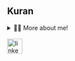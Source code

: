<h2 align="left">Kuran</h2>

<details>
  <summary>👨‍💻 More about me!</summary>

  - 💬 I'm 28 years old and currently living in Brasil. I speak english and I'm also learning russian. I'm currently working as a front-end developer since 2023 using TS, pure HTML/CSS, react and other web stuffs and now I'm trying to master React Native and the mobile development. I also have experience, from college years, with MySQL, PostgreSQL, Python, Data Analysis, Data visualization.

  - ⚡ In my free time I like to play video games, watch series/movies and read books. I also love to run and climb. 
</details>

<br clear="both">

<div align="left">
  <a href="https://www.linkedin.com/in/gabriel-silva-adornes-58a86b218/" target="_blank">
    <img src="https://img.shields.io/static/v1?message=LinkedIn&logo=linkedin&label=&color=0077B5&logoColor=white&labelColor=&style=for-the-badge" height="35" alt="linkedin logo"  />
  </a>
</div>
